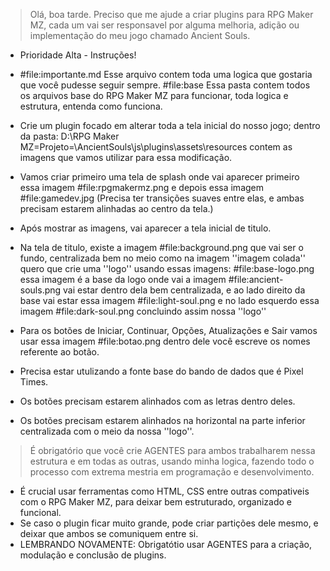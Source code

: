 > Olá, boa tarde. Preciso que me ajude a criar plugins para RPG Maker MZ, cada um vai ser responsavel por alguma melhoria, adição ou implementação do meu jogo chamado Ancient Souls.

- Prioridade Alta - Instruções!
- #file:importante.md Esse arquivo contem toda uma logica que gostaria que você pudesse seguir sempre. #file:base Essa pasta contem todos os arquivos base do RPG Maker MZ para funcionar, toda logica e estrutura, entenda como funciona.

- Crie um plugin focado em alterar toda a tela inicial do nosso jogo; dentro da pasta: D:\RPG Maker MZ\=Projeto=\AncientSouls\js\plugins\assets\resources contem as imagens que vamos utilizar para essa modificação.
- Vamos criar primeiro uma tela de splash onde vai aparecer primeiro essa imagem #file:rpgmakermz.png e depois essa imagem #file:gamedev.jpg (Precisa ter transições suaves entre elas, e ambas precisam estarem alinhadas ao centro da tela.)
- Após mostrar as imagens, vai aparecer a tela inicial de titulo.
- Na tela de titulo, existe a imagem #file:background.png que vai ser o fundo, centralizada bem no meio como na imagem ''imagem colada'' quero que crie uma ''logo'' usando essas imagens: #file:base-logo.png essa imagem é a base da logo onde vai a imagem #file:ancient-souls.png vai estar dentro dela bem centralizada, e ao lado direito da base vai estar essa imagem #file:light-soul.png e no lado esquerdo essa imagem #file:dark-soul.png concluindo assim nossa ''logo''
- Para os botões de Iniciar, Continuar, Opções, Atualizações e Sair vamos usar essa imagem #file:botao.png dentro dele você escreve os nomes referente ao botão.
- Precisa estar utulizando a fonte base do bando de dados que é Pixel Times.
- Os botões precisam estarem alinhados com as letras dentro deles.
- Os botões precisam estarem alinhados na horizontal na parte inferior centralizada com o meio da nossa ''logo''.

> É obrigatório que você crie AGENTES para ambos trabalharem nessa estrutura e em todas as outras, usando minha logica, fazendo todo o processo com extrema mestria em programação e desenvolvimento.
- É crucial usar ferramentas como HTML, CSS entre outras compativeis com o RPG Maker MZ, para deixar bem estruturado, organizado e funcional.
- Se caso o plugin ficar muito grande, pode criar partições dele mesmo, e deixar que ambos se comuniquem entre si.
- LEMBRANDO NOVAMENTE: Obrigatótio usar AGENTES para a criação, modulação e conclusão de plugins.